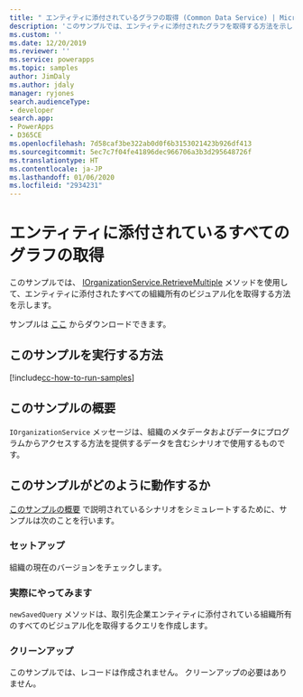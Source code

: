 ```yaml
---
title: " エンティティに添付されているグラフの取得 (Common Data Service) | Microsoft Docs"
description: 'このサンプルでは、エンティティに添付されたグラフを取得する方法を示します '
ms.custom: ''
ms.date: 12/20/2019
ms.reviewer: ''
ms.service: powerapps
ms.topic: samples
author: JimDaly
ms.author: jdaly
manager: ryjones
search.audienceType:
- developer
search.app:
- PowerApps
- D365CE
ms.openlocfilehash: 7d58caf3be322ab0d0f6b3153021423b926df413
ms.sourcegitcommit: 5ec7c7f04fe41896dec966706a3b3d295648726f
ms.translationtype: HT
ms.contentlocale: ja-JP
ms.lasthandoff: 01/06/2020
ms.locfileid: "2934231"
---
```

# <a name="retrieve-all-charts-attached-to-an-entity"></a>エンティティに添付されているすべてのグラフの取得

このサンプルでは、 [IOrganizationService.RetrieveMultiple](https://docs.microsoft.com//dotnet/api/microsoft.xrm.sdk.iorganizationservice.retrievemultiple?view=dynamics-general-ce-9) メソッドを使用して、エンティティに添付されたすべての組織所有のビジュアル化を取得する方法を示します。

サンプルは [ここ](https://github.com/microsoft/PowerApps-Samples/tree/master/cds/orgsvc/C%23/RetrieveChartsAttachedToEntity) からダウンロードできます。

## <a name="how-to-run-this-sample"></a>このサンプルを実行する方法

[!include[cc-how-to-run-samples](../../includes/cc-how-to-run-samples.md)]


## <a name="what-this-sample-does"></a>このサンプルの概要

`IOrganizationService` メッセージは、組織のメタデータおよびデータにプログラムからアクセスする方法を提供するデータを含むシナリオで使用するものです。

## <a name="how-this-sample-works"></a>このサンプルがどのように動作するか

[このサンプルの概要](#what-this-sample-does) で説明されているシナリオをシミュレートするために、サンプルは次のことを行います。

### <a name="setup"></a>セットアップ

組織の現在のバージョンをチェックします。

### <a name="demonstrate"></a>実際にやってみます

`newSavedQuery` メソッドは、取引先企業エンティティに添付されている組織所有のすべてのビジュアル化を取得するクエリを作成します。


### <a name="clean-up"></a>クリーンアップ

このサンプルでは、レコードは作成されません。 クリーンアップの必要はありません。
